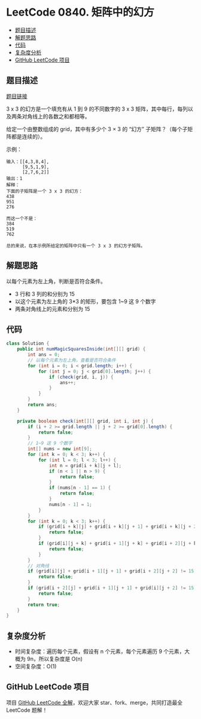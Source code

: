 # LeetCode 0840. 矩阵中的幻方

* [题目描述](<LeetCode 0840. 矩阵中的幻方.md#题目描述>)
* [解题思路](<LeetCode 0840. 矩阵中的幻方.md#解题思路>)
* [代码](<LeetCode 0840. 矩阵中的幻方.md#代码>)
* [复杂度分析](<LeetCode 0840. 矩阵中的幻方.md#复杂度分析>)
* [GitHub LeetCode 项目](<LeetCode 0840. 矩阵中的幻方.md#github-leetcode-项目>)

## 题目描述

[题目链接](https://leetcode-cn.com/problems/magic-squares-in-grid/)

3 x 3 的幻方是一个填充有从 1 到 9 的不同数字的 3 x 3 矩阵，其中每行，每列以及两条对角线上的各数之和都相等。

给定一个由整数组成的 grid，其中有多少个 3 × 3 的 “幻方” 子矩阵？（每个子矩阵都是连续的）。

&#x20;

示例：

```
输入：[[4,3,8,4],
      [9,5,1,9],
      [2,7,6,2]]
输出：1
解释：
下面的子矩阵是一个 3 x 3 的幻方：
438
951
276

而这一个不是：
384
519
762

总的来说，在本示例所给定的矩阵中只有一个 3 x 3 的幻方子矩阵。

```

## 解题思路

以每个元素为左上角，判断是否符合条件。

* 3 行和 3 列的和分别为 15
* 以这个元素为左上角的 3\*3 的矩形，要包含 1\~9 这 9 个数字
* 两条对角线上的元素和分别为 15

## 代码

```java
class Solution {
    public int numMagicSquaresInside(int[][] grid) {
        int ans = 0;
        // 以每个元素为左上角，查看是否符合条件
        for (int i = 0; i < grid.length; i++) {
            for (int j = 0; j < grid[0].length; j++) {
                if (check(grid, i, j)) {
                    ans++;
                }
            }
        }
        return ans;
    }

    private boolean check(int[][] grid, int i, int j) {
        if (i + 2 >= grid.length || j + 2 >= grid[0].length) {
            return false;
        }
        // 1~9 这 9 个数字
        int[] nums = new int[9];
        for (int k = 0; k < 3; k++) {
            for (int l = 0; l < 3; l++) {
                int n = grid[i + k][j + l];
                if (n < 1 || n > 9) {
                    return false;
                }
                if (nums[n - 1] == 1) {
                    return false;
                }
                nums[n - 1] = 1;
            }
        }
        for (int k = 0; k < 3; k++) {
            if (grid[i + k][j] + grid[i + k][j + 1] + grid[i + k][j + 2] != 15) {
                return false;
            }
            if (grid[i][j + k] + grid[i + 1][j + k] + grid[i + 2][j + k] != 15) {
                return false;
            }
        }
        // 对角线
        if (grid[i][j] + grid[i + 1][j + 1] + grid[i + 2][j + 2] != 15) {
            return false;
        }
        if (grid[i + 2][j] + grid[i + 1][j + 1] + grid[i][j + 2] != 15) {
            return false;
        }
        return true;
    }
}
```

## 复杂度分析

* 时间复杂度：遍历每个元素，假设有 n 个元素，每个元素遍历 9 个元素，大概为 9n，所以复杂度是 O(n)
* 空间复杂度：O(1)

## GitHub LeetCode 项目

项目 [GitHub LeetCode 全解](https://github.com/LjyYano/LeetCode)，欢迎大家 star、fork、merge，共同打造最全 LeetCode 题解！
